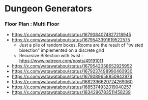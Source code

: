 # Dungeon Generators

### Floor Plan : Multi Floor
- https://x.com/watawatabou/status/1679084074827218945
- https://x.com/watawatabou/status/1679543391619522575
  - Just a pile of random boxes. Rooms are the result of "twisted bisection" implemented on a discrete grid
  - Recursive BiSection with twist : https://www.patreon.com/posts/49191011
- https://x.com/watawatabou/status/1679542058652925952
- https://x.com/watawatabou/status/1679237498990460930
- https://x.com/watawatabou/status/1679089658850942978
- https://x.com/watawatabou/status/1682396620724269060
- https://x.com/watawatabou/status/1685374932019040257
- https://x.com/watawatabou/status/1834296783511458239